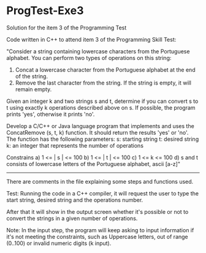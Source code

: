 # ProgTest-Exe3
Solution for the item 3 of the Programming Test

Code written in C++ to attend item 3 of the Programming Skill Test:

"Consider a string containing lowercase characters from the Portuguese alphabet. You can perform two types of operations on this string:
1. Concat a lowercase character from the Portuguese alphabet at the end of the string.
2. Remove the last character from the string. If the string is empty, it will remain empty.

Given an integer k and two strings s and t, determine if you can convert s to t using exactly k operations described above on s. If possible, the program prints 'yes', otherwise it prints 'no'.

Develop a C/C++ or Java language program that implements and uses the ConcatRemove (s, t, k) function. It should return the results 'yes' or 'no'.
The function has the following parameters:
s: starting string
t: desired string
k: an integer that represents the number of operations

Constrains
a) 1 <= | s | <= 100
b) 1 <= | t | <= 100
c) 1 <= k <= 100
d) s and t consists of lowercase letters of the Portuguese alphabet, ascii [a-z]"

------------------------------------------------------------------------------------------------------------------------------------------------------

There are comments in the file explaining some steps and functions used.

Test: Running the code in a C++ compiler, it will request the user to type the start string, desired string and the operations number.

After that it will show in the output screen whether it's possible or not to convert the strings in a given number of operations.

Note: In the input step, the program will keep asking to input information if it's not meeting the constraints, such as Uppercase letters, out of range (0..100) or invalid numeric digits (k input).
